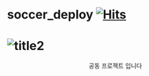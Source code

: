 # soccer_deploy [![Hits](https://hits.seeyoufarm.com/api/count/incr/badge.svg?url=https%3A%2F%2Fgithub.com%2Fgjbae1212%2Fhit-counter)](https://hits.seeyoufarm.com)
# ![title2](https://user-images.githubusercontent.com/43395355/220569717-68530154-5131-4418-a862-cee00b95b826.png)
<div align=center>
공동 프로젝트 입니다
</div>                   
